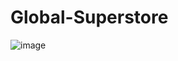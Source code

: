 # Global-Superstore

![image](https://github.com/Adi161201/Global-Superstore/assets/74753818/011c0634-f445-407a-b81a-98784ef39bf6)

